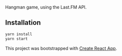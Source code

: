 Hangman game, using the Last.FM API.

## Installation

```sh
yarn install
yarn start
```

This project was bootstrapped with [Create React App](https://github.com/facebookincubator/create-react-app).
